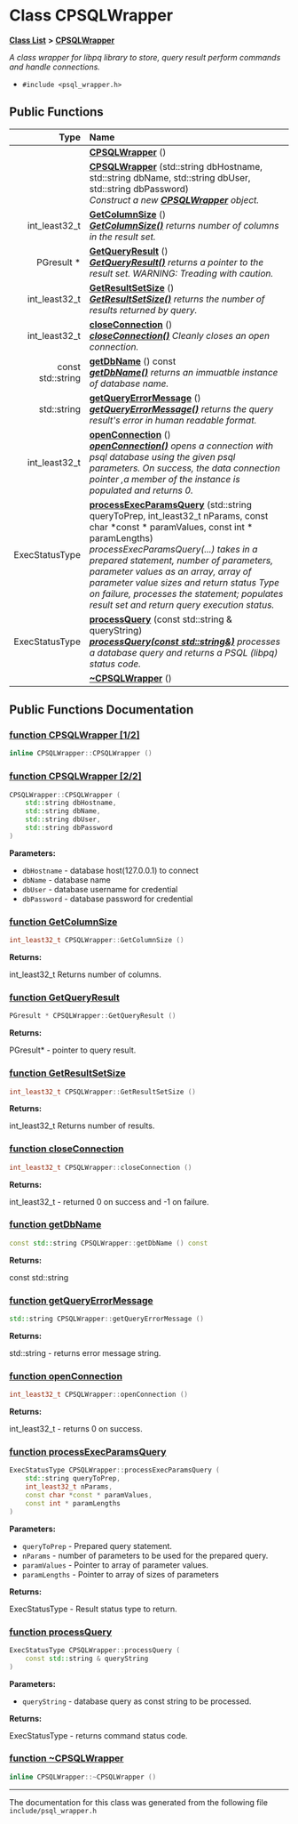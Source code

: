 
# Class CPSQLWrapper


[**Class List**](../README.md) **>** [**CPSQLWrapper**](class_c_p_s_q_l_wrapper.md)



_A class wrapper for libpq library to store, query result perform commands and handle connections._ 

* `#include <psql_wrapper.h>`















## Public Functions

| Type | Name |
| ---: | :--- |
|   | [**CPSQLWrapper**](class_c_p_s_q_l_wrapper.md#function-cpsqlwrapper-1-2) () <br> |
|   | [**CPSQLWrapper**](class_c_p_s_q_l_wrapper.md#function-cpsqlwrapper-2-2) (std::string dbHostname, std::string dbName, std::string dbUser, std::string dbPassword) <br>_Construct a new_ [_**CPSQLWrapper**_](class_c_p_s_q_l_wrapper.md) _object._ |
|  int\_least32\_t | [**GetColumnSize**](class_c_p_s_q_l_wrapper.md#function-getcolumnsize) () <br>[_**GetColumnSize()**_](class_c_p_s_q_l_wrapper.md#function-getcolumnsize) _returns number of columns in the result set._ |
|  PGresult \* | [**GetQueryResult**](class_c_p_s_q_l_wrapper.md#function-getqueryresult) () <br>[_**GetQueryResult()**_](class_c_p_s_q_l_wrapper.md#function-getqueryresult) _returns a pointer to the result set. WARNING: Treading with caution._ |
|  int\_least32\_t | [**GetResultSetSize**](class_c_p_s_q_l_wrapper.md#function-getresultsetsize) () <br>[_**GetResultSetSize()**_](class_c_p_s_q_l_wrapper.md#function-getresultsetsize) _returns the number of results returned by query._ |
|  int\_least32\_t | [**closeConnection**](class_c_p_s_q_l_wrapper.md#function-closeconnection) () <br>[_**closeConnection()**_](class_c_p_s_q_l_wrapper.md#function-closeconnection) _Cleanly closes an open connection._ |
|  const std::string | [**getDbName**](class_c_p_s_q_l_wrapper.md#function-getdbname) () const<br>[_**getDbName()**_](class_c_p_s_q_l_wrapper.md#function-getdbname) _returns an immuatble instance of database name._ |
|  std::string | [**getQueryErrorMessage**](class_c_p_s_q_l_wrapper.md#function-getqueryerrormessage) () <br>[_**getQueryErrorMessage()**_](class_c_p_s_q_l_wrapper.md#function-getqueryerrormessage) _returns the query result's error in human readable format._ |
|  int\_least32\_t | [**openConnection**](class_c_p_s_q_l_wrapper.md#function-openconnection) () <br>[_**openConnection()**_](class_c_p_s_q_l_wrapper.md#function-openconnection) _opens a connection with psql database using the given psql parameters. On success, the data connection pointer ,a member of the instance is populated and returns 0._ |
|  ExecStatusType | [**processExecParamsQuery**](class_c_p_s_q_l_wrapper.md#function-processexecparamsquery) (std::string queryToPrep, int\_least32\_t nParams, const char \*const \* paramValues, const int \* paramLengths) <br>_processExecParamsQuery(...) takes in a prepared statement, number of parameters, parameter values as an array, array of parameter value sizes and return status Type on failure, processes the statement; populates result set and return query execution status._  |
|  ExecStatusType | [**processQuery**](class_c_p_s_q_l_wrapper.md#function-processquery) (const std::string & queryString) <br>[_**processQuery(const std::string&)**_](class_c_p_s_q_l_wrapper.md#function-processquery) _processes a database query and returns a PSQL (libpq) status code._ |
|   | [**~CPSQLWrapper**](class_c_p_s_q_l_wrapper.md#function-cpsqlwrapper) () <br> |








## Public Functions Documentation


### <a href="#function-cpsqlwrapper-1-2" id="function-cpsqlwrapper-1-2">function CPSQLWrapper [1/2]</a>


```cpp
inline CPSQLWrapper::CPSQLWrapper () 
```



### <a href="#function-cpsqlwrapper-2-2" id="function-cpsqlwrapper-2-2">function CPSQLWrapper [2/2]</a>


```cpp
CPSQLWrapper::CPSQLWrapper (
    std::string dbHostname,
    std::string dbName,
    std::string dbUser,
    std::string dbPassword
) 
```




**Parameters:**


* `dbHostname` - database host(127.0.0.1) to connect 
* `dbName` - database name 
* `dbUser` - database username for credential 
* `dbPassword` - database password for credential 



        

### <a href="#function-getcolumnsize" id="function-getcolumnsize">function GetColumnSize </a>


```cpp
int_least32_t CPSQLWrapper::GetColumnSize () 
```




**Returns:**

int\_least32\_t Returns number of columns. 




        

### <a href="#function-getqueryresult" id="function-getqueryresult">function GetQueryResult </a>


```cpp
PGresult * CPSQLWrapper::GetQueryResult () 
```




**Returns:**

PGresult\* - pointer to query result. 




        

### <a href="#function-getresultsetsize" id="function-getresultsetsize">function GetResultSetSize </a>


```cpp
int_least32_t CPSQLWrapper::GetResultSetSize () 
```




**Returns:**

int\_least32\_t Returns number of results. 




        

### <a href="#function-closeconnection" id="function-closeconnection">function closeConnection </a>


```cpp
int_least32_t CPSQLWrapper::closeConnection () 
```




**Returns:**

int\_least32\_t - returned 0 on success and -1 on failure. 




        

### <a href="#function-getdbname" id="function-getdbname">function getDbName </a>


```cpp
const std::string CPSQLWrapper::getDbName () const
```




**Returns:**

const std::string 




        

### <a href="#function-getqueryerrormessage" id="function-getqueryerrormessage">function getQueryErrorMessage </a>


```cpp
std::string CPSQLWrapper::getQueryErrorMessage () 
```




**Returns:**

std::string - returns error message string. 




        

### <a href="#function-openconnection" id="function-openconnection">function openConnection </a>


```cpp
int_least32_t CPSQLWrapper::openConnection () 
```




**Returns:**

int\_least32\_t - returns 0 on success. 




        

### <a href="#function-processexecparamsquery" id="function-processexecparamsquery">function processExecParamsQuery </a>


```cpp
ExecStatusType CPSQLWrapper::processExecParamsQuery (
    std::string queryToPrep,
    int_least32_t nParams,
    const char *const * paramValues,
    const int * paramLengths
) 
```




**Parameters:**


* `queryToPrep` - Prepared query statement. 
* `nParams` - number of parameters to be used for the prepared query. 
* `paramValues` - Pointer to array of parameter values. 
* `paramLengths` - Pointer to array of sizes of parameters 



**Returns:**

ExecStatusType - Result status type to return. 




        

### <a href="#function-processquery" id="function-processquery">function processQuery </a>


```cpp
ExecStatusType CPSQLWrapper::processQuery (
    const std::string & queryString
) 
```




**Parameters:**


* `queryString` - database query as const string to be processed. 



**Returns:**

ExecStatusType - returns command status code. 




        

### <a href="#function-cpsqlwrapper" id="function-cpsqlwrapper">function ~CPSQLWrapper </a>


```cpp
inline CPSQLWrapper::~CPSQLWrapper () 
```



------------------------------
The documentation for this class was generated from the following file `include/psql_wrapper.h`